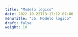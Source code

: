 ```yaml
---
title: "Modelo lógico"
date: 2022-10-22T13:17:12-07:00
menuTitle: "36. Modelo lógico"
draft: false
weight: 10
---
```


